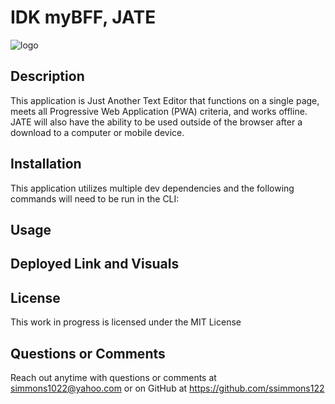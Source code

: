 # IDK myBFF, JATE
![logo](https://github.com/ssimmons122/19-PWA-TextEditor/assets/121777930/98a4e0e1-c9d7-4d87-abcc-bbb3f493b9c9)

## Description
This application is Just Another Text Editor that functions on a single page, meets all Progressive Web Application (PWA) criteria, and works offline.  JATE will also have the ability to be used outside of the browser after a download to a computer or mobile device.  

## Installation
This application utilizes multiple dev dependencies and the following commands will need to be run in the CLI: 
    

## Usage


## Deployed Link and Visuals 

## License
This work in progress is licensed under the MIT License

## Questions or Comments
Reach out anytime with questions or comments at simmons1022@yahoo.com or on GitHub at https://github.com/ssimmons122

